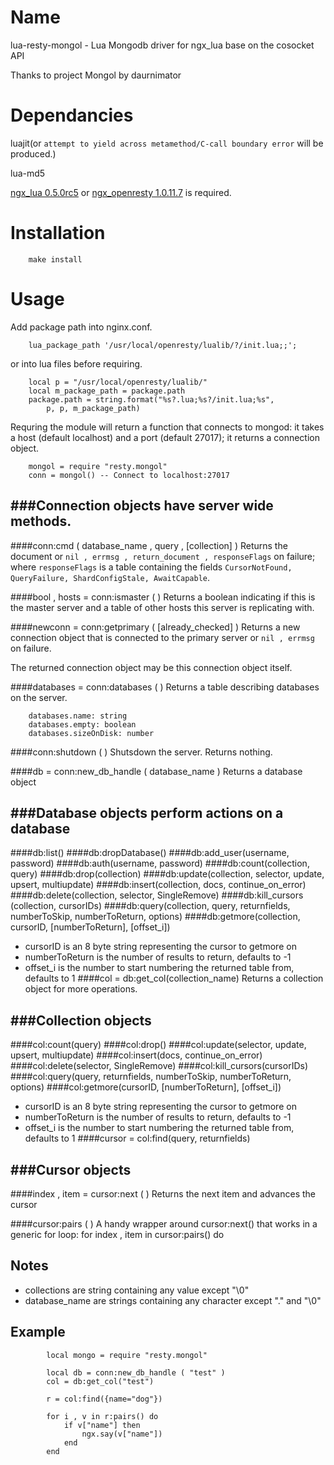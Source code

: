 Name
======
lua-resty-mongol - Lua Mongodb driver for ngx_lua base on the cosocket API

Thanks to project Mongol by daurnimator

Dependancies
======

luajit(or `attempt to yield across metamethod/C-call boundary error` will be produced.)

lua-md5

[ngx_lua 0.5.0rc5](https://github.com/chaoslawful/lua-nginx-module/tags) or [ngx_openresty 1.0.11.7](http://openresty.org/#Download) is required.


Installation
======

		make install

Usage
======

Add package path into nginx.conf.

        lua_package_path '/usr/local/openresty/lualib/?/init.lua;;';

or into lua files before requiring.

        local p = "/usr/local/openresty/lualib/"
        local m_package_path = package.path
        package.path = string.format("%s?.lua;%s?/init.lua;%s",
            p, p, m_package_path)

Requring the module will return a function that connects to mongod:
it takes a host (default localhost) and a port (default 27017);
it returns a connection object.

		mongol = require "resty.mongol"
		conn = mongol() -- Connect to localhost:27017

###Connection objects have server wide methods.
------------

####conn:cmd ( database_name , query , [collection] )
Returns the document
or `nil , errmsg , return_document , responseFlags` on failure;
where `responseFlags` is a table containing the fields `CursorNotFound, QueryFailure, ShardConfigStale, AwaitCapable`.

####bool , hosts = conn:ismaster ( )
Returns a boolean indicating if this is the master server and a table of other hosts this server is replicating with.

####newconn = conn:getprimary ( [already_checked] )
Returns a new connection object that is connected to the primary server
or `nil , errmsg` on failure.

The returned connection object may be this connection object itself.


####databases = conn:databases ( )
Returns a table describing databases on the server.

		databases.name: string
		databases.empty: boolean
		databases.sizeOnDisk: number

####conn:shutdown ( )
Shutsdown the server. Returns nothing.

####db = conn:new_db_handle ( database_name )
Returns a database object

###Database objects perform actions on a database
------------

####db:list()
####db:dropDatabase()
####db:add_user(username, password)
####db:auth(username, password)
####db:count(collection, query)
####db:drop(collection)
####db:update(collection, selector, update, upsert, multiupdate)
####db:insert(collection, docs, continue_on_error)
####db:delete(collection, selector, SingleRemove)
####db:kill_cursors (collection, cursorIDs)
####db:query(collection, query, returnfields, numberToSkip, numberToReturn, options)
####db:getmore(collection, cursorID, [numberToReturn], [offset_i])
 - cursorID is an 8 byte string representing the cursor to getmore on
 - numberToReturn is the number of results to return, defaults to -1
 - offset_i is the number to start numbering the returned table from, defaults to 1
####col = db:get_col(collection_name)
Returns a collection object for more operations.

###Collection objects
------------

####col:count(query)
####col:drop()
####col:update(selector, update, upsert, multiupdate)
####col:insert(docs, continue_on_error)
####col:delete(selector, SingleRemove)
####col:kill_cursors(cursorIDs)
####col:query(query, returnfields, numberToSkip, numberToReturn, options)
####col:getmore(cursorID, [numberToReturn], [offset_i])
 - cursorID is an 8 byte string representing the cursor to getmore on
 - numberToReturn is the number of results to return, defaults to -1
 - offset_i is the number to start numbering the returned table from, defaults to 1
####cursor = col:find(query, returnfields)

###Cursor objects
--------------------
####index , item = cursor:next ( )
Returns the next item and advances the cursor

####cursor:pairs ( )
A handy wrapper around cursor:next() that works in a generic for loop:
		for index , item in cursor:pairs() do

Notes
---------------------------
 - collections are string containing any value except "\0"
 - database_name are strings containing any character except "." and "\0"

Example
---------------------------
            local mongo = require "resty.mongol"

            local db = conn:new_db_handle ( "test" )
            col = db:get_col("test")

            r = col:find({name="dog"})

            for i , v in r:pairs() do
                if v["name"] then
                    ngx.say(v["name"])
                end
            end

